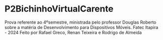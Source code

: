 # P2BichinhoVirtualCarente
Prova referente ao 4ºsemestre, ministrada pelo professor Douglas Roberto sobre a matéria de Desenvolvimento para Dispositivos Móveis. Fatec Itapira - 2024
Feito por Rafael Greco, Renan Teixeira e Rodrigo de Almeida

